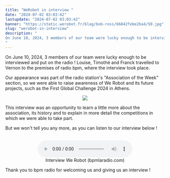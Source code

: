 ```yaml
---
title: "WeRobot in interview "
date: "2024-07-02 03:03:42"
lastupdate: "2024-07-02 03:03:42"
banner: "https://static.werobot.fr/blog/bob-ross/66842febe2ba4/50.jpg"
slug: "werobot-in-interview"
description: " 
On June 10, 2024, 3 members of our team were lucky enough to be interviewed and put on the radio ! 
"
---
```

On June 10, 2024, 3 members of our team were lucky enough to be interviewed and put on the radio ! Louise, Timothé and Franck travelled to Vernon to the premises of radio bpm, where the interview took place.

Our appearance was part of the radio station's "Association of the Week" section, so we were able to raise awareness of We Robot and its future projects, such as the First Global Challenge 2024 in Athens.

<center>
<img src="https://static.werobot.fr/blog/bob-ross/66842febe2ba4/50.jpg">
</center>

This interview was an opportunity to learn a little more about the association, its history and to explain in more detail the competitions in which we were able to take part.

But we won't tell you any more, as you can listen to our interview below !
<br><br>

<center>
<figure>
  	<audio controls src="https://bpmlaradio.com/wp-content/uploads/2024/06/ASSO-DE-LA-SEMAINE-We-robot.mp3"></audio>
	<figcaption>Interview We Robot (bpmlaradio.com)</figcaption>
</figure>
</center>

Thank you to bpm radio for welcoming us and giving us an interview !

<!--hyperlien vers une page Web
<a href="https://bpmlaradio.com/association-vernon/"
   title="interview We Robot"></a>-->

    